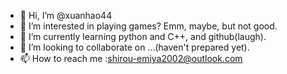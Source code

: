 - 👋 Hi, I’m @xuanhao44
- 👀 I’m interested in playing games? Emm, maybe, but not good.
- 🌱 I’m currently learning python and C++, and github(laugh).
- 💞️ I’m looking to collaborate on ...(haven't prepared yet).
- 📫 How to reach me :shirou-emiya2002@outlook.com
<!---
xuanhao44/xuanhao44 is a ✨ special ✨ repository because its `README.md` (this file) appears on your GitHub profile.
You can click the Preview link to take a look at your changes.
--->
